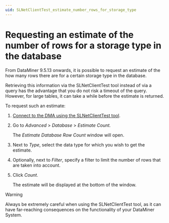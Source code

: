 ```yaml
---
uid: SLNetClientTest_estimate_number_rows_for_storage_type
---
```


# Requesting an estimate of the number of rows for a storage type in the database

From DataMiner 9.5.13 onwards, it is possible to request an estimate of the how many rows there are for a certain storage type in the database.

Retrieving this information via the SLNetClientTest tool instead of via a query has the advantage that you do not risk a timeout of the query. However, for large tables, it can take a while before the estimate is returned.

To request such an estimate:

1. [Connect to the DMA using the SLNetClientTest tool](xref:Connecting_to_a_DMA_with_the_SLNetClientTest_tool).

1. Go to *Advanced* > *Database* > *Estimate Count.*

   The *Estimate Database Row Count* window will open.

1. Next to *Type*, select the data type for which you wish to get the estimate.

1. Optionally, next to *Filter*, specify a filter to limit the number of rows that are taken into account.

1. Click *Count*.

   The estimate will be displayed at the bottom of the window.

> [!WARNING]
> Always be extremely careful when using the SLNetClientTest tool, as it can have far-reaching consequences on the functionality of your DataMiner System.
